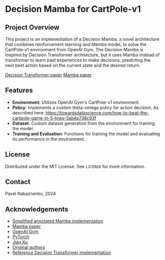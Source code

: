 # Decision Mamba for CartPole-v1

## Project Overview

This project is an implementation of a Decision Mamba, a novel architecture that combines reinforcement learning and Mamba model, 
to solve the CartPole-v1 environment from OpenAI Gym. The Decision Mamba is inspired by Decision Transformer architecture, but it uses Mamba instead of transformer to learn past experiences to make decisions, predicting the next best action 
based on the current state and the desired return.

[Decision Transformer paper](https://arxiv.org/pdf/2106.01345.pdf)
[Mamba paper](https://arxiv.org/abs/2312.00752)
## Features

- **Environment**: Utilizes OpenAI Gym's CartPole-v1 environment.
- **Policy**: Implements a custom theta-omega policy for action decision. As described here: https://towardsdatascience.com/how-to-beat-the-cartpole-game-in-5-lines-5ab4e738c93f
- **Dataset**: Custom dataset generation from the environment for training the model.
- **Training and Evaluation**: Functions for training the model and evaluating its performance in the environment.

## License

Distributed under the MIT License. See `LICENSE` for more information.

## Contact

Pavel Nakaznenko, 2024

## Acknowledgements
- [Simplified annotated Mamba implementation](https://github.com/KPEKEP/MyOwn/Mamba)
- [Mamba paper](https://arxiv.org/abs/2312.00752)
- [OpenAI Gym](https://gym.openai.com/)
- [PyTorch](https://pytorch.org/)
- [Jian Xu](https://towardsdatascience.com/how-to-beat-the-cartpole-game-in-5-lines-5ab4e738c93f)
- [Original authors](https://arxiv.org/pdf/2106.01345.pdf)
- [Reference Decision Transformer implementation](https://github.com/kzl/decision-transformer)
